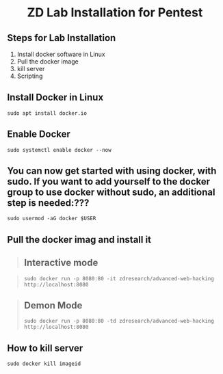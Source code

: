 <h1 align="center">ZD Lab Installation for Pentest</h1>

## Steps for Lab Installation

1. Install docker software in Linux
2. Pull the docker image 
3. kill server
4. Scripting




## Install Docker in Linux
`sudo apt install docker.io`

## Enable Docker

`sudo systemctl enable docker --now`


## You can now get started with using docker, with sudo. If you want to add yourself to the docker group to use docker without sudo, an additional step is needed:???

`sudo usermod -aG docker $USER`



## Pull the docker imag and install it

> ## Interactive mode

> `sudo docker run -p 8080:80 -it zdresearch/advanced-web-hacking http://localhost:8080`

> ## Demon Mode
> `sudo docker run -p 8080:80 -td zdresearch/advanced-web-hacking http://localhost:8080`

## How to kill server

`sudo docker kill imageid`